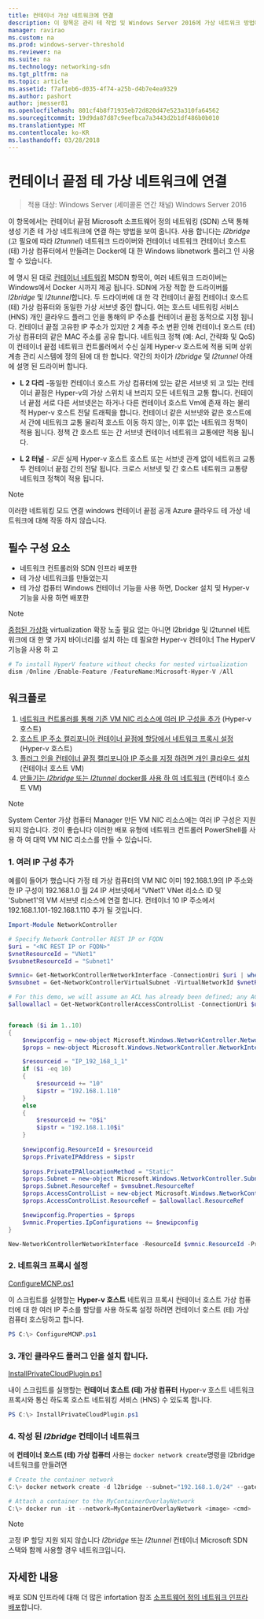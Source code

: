 ```yaml
---
title: 컨테이너 가상 네트워크에 연결
description: 이 항목은 관리 테 작업 및 Windows Server 2016에 가상 네트워크 방법에 대해 소프트웨어 네트워킹 정의 가이드 일부입니다.
manager: ravirao
ms.custom: na
ms.prod: windows-server-threshold
ms.reviewer: na
ms.suite: na
ms.technology: networking-sdn
ms.tgt_pltfrm: na
ms.topic: article
ms.assetid: f7af1eb6-d035-4f74-a25b-d4b7e4ea9329
ms.author: pashort
author: jmesser81
ms.openlocfilehash: 801cf4b8f71935eb72d820d47e523a310fa64562
ms.sourcegitcommit: 19d9da87d87c9eefbca7a3443d2b1df486b0b010
ms.translationtype: MT
ms.contentlocale: ko-KR
ms.lasthandoff: 03/28/2018
---
```

# <a name="connect-container-endpoints-to-a-tenant-virtual-network"></a>컨테이너 끝점 테 가상 네트워크에 연결

>적용 대상: Windows Server (세미콜론 연간 채널) Windows Server 2016

이 항목에서는 컨테이너 끝점 Microsoft 소프트웨어 정의 네트워킹 (SDN) 스택 통해 생성 기존 테 가상 네트워크에 연결 하는 방법을 보여 줍니다. 사용 합니다는 *l2bridge* (고 필요에 따라 *l2tunnel*) 네트워크 드라이버와 컨테이너 네트워크 컨테이너 호스트 (테) 가상 컴퓨터에서 만들려는 Docker에 대 한 Windows libnetwork 플러그 인 사용할 수 있습니다.

에 명시 된 대로 [컨테이너 네트워킹](https://msdn.microsoft.com/en-us/virtualization/windowscontainers/management/container_networking) MSDN 항목이, 여러 네트워크 드라이버는 Windows에서 Docker 시까지 제공 됩니다. SDN에 가장 적합 한 드라이버를 *l2bridge* 및 *l2tunnel*합니다. 두 드라이버에 대 한 각 컨테이너 끝점 컨테이너 호스트 (테) 가상 컴퓨터와 동일한 가상 서브넷 중인 합니다. 여는 호스트 네트워킹 서비스 (HNS) 개인 클라우드 플러그 인을 통해의 IP 주소를 컨테이너 끝점 동적으로 지정 됩니다. 컨테이너 끝점 고유한 IP 주소가 있지만 2 계층 주소 변환 인해 컨테이너 호스트 (테) 가상 컴퓨터의 같은 MAC 주소를 공유 합니다. 네트워크 정책 (예: Acl, 간략화 및 QoS)이 컨테이너 끝점 네트워크 컨트롤러에서 수신 실제 Hyper-v 호스트에 적용 되며 상위 계층 관리 시스템에 정의 된에 대 한 합니다. 약간의 차이가 *l2bridge* 및 *l2tunnel* 아래에 설명 된 드라이버 합니다.

- **L 2 다리** -동일한 컨테이너 호스트 가상 컴퓨터에 있는 같은 서브넷 되 고 있는 컨테이너 끝점은 Hyper-v의 가상 스위치 내 브리지 모든 네트워크 교통 합니다. 컨테이너 끝점 서로 다른 서브넷은는 하거나 다른 컨테이너 호스트 Vm에 존재 하는 물리적 Hyper-v 호스트 전달 트래픽을 합니다. 컨테이너 같은 서브넷와 같은 호스트에서 간에 네트워크 교통 물리적 호스트 이동 하지 않는, 이후 없는 네트워크 정책이 적용 됩니다. 정책 간 호스트 또는 간 서브넷 컨테이너 네트워크 교통에만 적용 됩니다.  
 
- **L 2 터널** - *모든* 실제 Hyper-v 호스트 호스트 또는 서브넷 관계 없이 네트워크 교통 두 컨테이너 끝점 간의 전달 됩니다. 크로스 서브넷 및 간 호스트 네트워크 교통량 네트워크 정책이 적용 됩니다.   

>[!NOTE]
>이러한 네트워킹 모드 연결 windows 컨테이너 끝점 공개 Azure 클라우드 테 가상 네트워크에 대해 작동 하지 않습니다.

## <a name="prerequistes"></a>필수 구성 요소
 * 네트워크 컨트롤러와 SDN 인프라 배포한
 * 테 가상 네트워크를 만들었는지
 * 테 가상 컴퓨터 Windows 컨테이너 기능을 사용 하면, Docker 설치 및 Hyper-v 기능을 사용 하면 배포한

>[!Note]
>[중첩된 가상화](https://msdn.microsoft.com/en-us/virtualization/hyperv_on_windows/user_guide/nesting) virtualization 확장 노출 필요 없는 아니면 l2bridge 및 l2tunnel 네트워크에 대 한 몇 가지 바이너리를 설치 하는 데 필요한 Hyper-v 컨테이너 The HyperV 기능을 사용 하 고

```powershell
# To install HyperV feature without checks for nested virtualization
dism /Online /Enable-Feature /FeatureName:Microsoft-Hyper-V /All 
```

 

## <a name="workflow"></a>워크플로

1. [네트워크 컨트롤러를 통해 기존 VM NIC 리소스에 여러 IP 구성을 추가](#Add) (Hyper-v 호스트)
2. [호스트 IP 주소 캘리포니아 컨테이너 끝점에 할당에서 네트워크 프록시 설정](#Enable) (Hyper-v 호스트) 
3. [플러그 인을 컨테이너 끝점 캘리포니아 IP 주소를 지정 하려면 개인 클라우드 설치](#Install) (컨테이너 호스트 VM) 
4. [만들기는 *l2bridge* 또는 *l2tunnel* docker를 사용 하 여 네트워크](#Create) (컨테이너 호스트 VM) 
 
>[!NOTE]
>System Center 가상 컴퓨터 Manager 만든 VM NIC 리소스에는 여러 IP 구성은 지원 되지 않습니다. 것이 좋습니다 이러한 배포 유형에 네트워크 컨트롤러 PowerShell를 사용 하 여 대역 VM NIC 리소스를 만들 수 있습니다.

### <a name="Add"></a>1. 여러 IP 구성 추가

예를이 들어가 했습니다 가정 테 가상 컴퓨터의 VM NIC 이미 192.168.1.9의 IP 주소와 한 IP 구성이 192.168.1.0 월 24 IP 서브넷에서 'VNet1' VNet 리소스 ID 및 'Subnet1'의 VM 서브넷 리소스에 연결 합니다. 컨테이너 10 IP 주소에서 192.168.1.101-192.168.1.110 추가 될 것입니다.

```powershell
Import-Module NetworkController

# Specify Network Controller REST IP or FQDN
$uri = "<NC REST IP or FQDN>"
$vnetResourceId = "VNet1"
$vsubnetResourceId = "Subnet1"

$vmnic= Get-NetworkControllerNetworkInterface -ConnectionUri $uri | where {$_.properties.IpConfigurations.Properties.PrivateIPAddress -eq "192.168.1.9" }
$vmsubnet = Get-NetworkControllerVirtualSubnet -VirtualNetworkId $vnetResourceId -ResourceId $vsubnetResourceId -ConnectionUri $uri

# For this demo, we will assume an ACL has already been defined; any ACL can be applied here
$allowallacl = Get-NetworkControllerAccessControlList -ConnectionUri $uri -ResourceId "AllowAll"


foreach ($i in 1..10)
{
    $newipconfig = new-object Microsoft.Windows.NetworkController.NetworkInterfaceIpConfiguration
    $props = new-object Microsoft.Windows.NetworkController.NetworkInterfaceIpConfigurationProperties

    $resourceid = "IP_192_168_1_1"
    if ($i -eq 10) 
    {
        $resourceid += "10"
        $ipstr = "192.168.1.110"
    }
    else
    {
        $resourceid += "0$i"
        $ipstr = "192.168.1.10$i"
    }
    
    $newipconfig.ResourceId = $resourceid
    $props.PrivateIPAddress = $ipstr    
    
    $props.PrivateIPAllocationMethod = "Static"
    $props.Subnet = new-object Microsoft.Windows.NetworkController.Subnet
    $props.Subnet.ResourceRef = $vmsubnet.ResourceRef
    $props.AccessControlList = new-object Microsoft.Windows.NetworkController.AccessControlList
    $props.AccessControlList.ResourceRef = $allowallacl.ResourceRef

    $newipconfig.Properties = $props
    $vmnic.Properties.IpConfigurations += $newipconfig
}

New-NetworkControllerNetworkInterface -ResourceId $vmnic.ResourceId -Properties $vmnic.Properties -ConnectionUri $uri
```

### <a name="Enable"></a>2. 네트워크 프록시 설정

[ConfigureMCNP.ps1](https://github.com/Microsoft/SDN/blob/master/Containers/ConfigureMCNP.ps1>)

이 스크립트를 실행할는 **Hyper-v 호스트** 네트워크 프록시 컨테이너 호스트 가상 컴퓨터에 대 한 여러 IP 주소를 할당를 사용 하도록 설정 하려면 컨테이너 호스트 (테) 가상 컴퓨터 호스팅하고 합니다.

```powershell
PS C:\> ConfigureMCNP.ps1
```

### <a name="Install"></a>3. 개인 클라우드 플러그 인을 설치 합니다.

[InstallPrivateCloudPlugin.ps1](https://github.com/Microsoft/SDN/blob/master/Containers/InstallPrivateCloudPlugin.ps1)

내이 스크립트를 실행할는 **컨테이너 호스트 (테) 가상 컴퓨터** Hyper-v 호스트 네트워크 프록시와 통신 하도록 호스트 네트워킹 서비스 (HNS) 수 있도록 합니다.

```powershell
PS C:\> InstallPrivateCloudPlugin.ps1
```

### <a name="Create"></a>4. 작성 된 *l2bridge* 컨테이너 네트워크

에 **컨테이너 호스트 (테) 가상 컴퓨터** 사용는 `docker network create`명령을 l2bridge 네트워크를 만들려면

```powershell
# Create the container network
C:\> docker network create -d l2bridge --subnet="192.168.1.0/24" --gateway="192.168.1.1" MyContainerOverlayNetwork

# Attach a container to the MyContainerOverlayNetwork 
C:\> docker run -it --network=MyContainerOverlayNetwork <image> <cmd>
```

>[!NOTE]
>고정 IP 할당 지원 되지 않습니다 *l2bridge* 또는 *l2tunnel* 컨테이너 Microsoft SDN 스택와 함께 사용할 경우 네트워크입니다.

## <a name="more-information"></a>자세한 내용
배포 SDN 인프라에 대해 더 많은 infortation 참조 [소프트웨어 정의 네트워크 인프라 배포](https://technet.microsoft.com/en-us/windows-server-docs/networking/sdn/deploy/deploy-a-software-defined-network-infrastructure)합니다.

